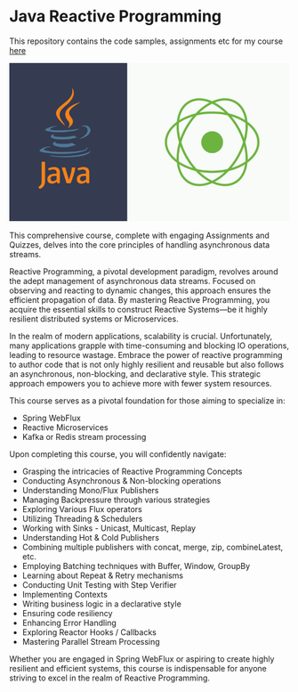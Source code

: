# Java Reactive Programming

This repository contains the code samples, assignments etc for my course [here](https://www.udemy.com/course/complete-java-reactive-programming/)

![](.doc/java-reactive-programming.png)

This comprehensive course, complete with engaging Assignments and Quizzes, delves into the core principles of handling asynchronous data streams.

Reactive Programming, a pivotal development paradigm, revolves around the adept management of asynchronous data streams. Focused on observing and reacting to dynamic changes, this approach ensures the efficient propagation of data. By mastering Reactive Programming, you acquire the essential skills to construct Reactive Systems—be it highly resilient distributed systems or Microservices.

In the realm of modern applications, scalability is crucial. Unfortunately, many applications grapple with time-consuming and blocking IO operations, leading to resource wastage. Embrace the power of reactive programming to author code that is not only highly resilient and reusable but also follows an asynchronous, non-blocking, and declarative style. This strategic approach empowers you to achieve more with fewer system resources.

This course serves as a pivotal foundation for those aiming to specialize in:

- Spring WebFlux
- Reactive Microservices
- Kafka or Redis stream processing

Upon completing this course, you will confidently navigate:

- Grasping the intricacies of Reactive Programming Concepts
- Conducting Asynchronous & Non-blocking operations
- Understanding Mono/Flux Publishers
- Managing Backpressure through various strategies
- Exploring Various Flux operators
- Utilizing Threading & Schedulers
- Working with Sinks - Unicast, Multicast, Replay
- Understanding Hot & Cold Publishers
- Combining multiple publishers with concat, merge, zip, combineLatest, etc.
- Employing Batching techniques with Buffer, Window, GroupBy
- Learning about Repeat & Retry mechanisms
- Conducting Unit Testing with Step Verifier
- Implementing Contexts
- Writing business logic in a declarative style
- Ensuring code resiliency
- Enhancing Error Handling
- Exploring Reactor Hooks / Callbacks
- Mastering Parallel Stream Processing

Whether you are engaged in Spring WebFlux or aspiring to create highly resilient and efficient systems, this course is indispensable for anyone striving to excel in the realm of Reactive Programming.